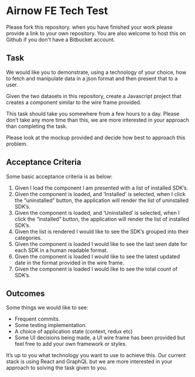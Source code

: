 # Airnow FE Tech Test
Please fork this repository. when you have finished your work please provide a link to your own repository. You are also welcome to host this on Github if you don't have a Bitbucket account. 
## Task	
We would like you to demonstrate, using a technology of your choice, how to fetch and manipulate data in a json format and then present that to a user.

Given the two datasets in this repository, create a Javascript project that creates a component similar to the wire frame provided.

This task should take you somewhere from a few hours to a day. Please don’t take any more time than this, we are more interested in your approach than completing the task.  

Please look at the mockup provided and decide how best to approach this problem.

## Acceptance Criteria
Some basic acceptance criteria is as below:

1. Given I load the component I am presented with a list of installed SDK’s.
2. Given the component is loaded, and ‘Installed’ is selected, when I click the “uninstalled” button, the application will render the list of uninstalled SDK’s.
3. Given the component is loaded, and ‘Uninstalled’ is selected, when I click the “installed” button, the application will render the list of installed SDK’s.
4. Given the list is rendered I would like to see the SDK’s grouped into their categories.
5. Given the component is loaded I would like to see the last seen date for each SDK in a human readable format.
6. Given the component is loaded I would like to see the latest updated date in the format provided in the wire frame.
7. Given the component is loaded I would like to see the total count of SDK’s.

## Outcomes
Some things we would like to see:

- Frequent commits.
- Some testing implementation.
- A choice of application state (context, redux etc)
- Some UI decisions being made, a UI wire frame has been provided but feel free to add your own framework or styles.

It’s up to you what technology you want to use to achieve this. Our current stack is using React and GraphQL but we are more interested in your approach to solving the task given to you. 